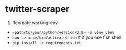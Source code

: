 # twitter-scraper
1) Recreate working-env
  * `<path/to/your/python/version/3.8> -m venv venv`
  * `source venv/bin/activate.fish` # if you use fish shell
  * `pip install -r requirements.txt`
